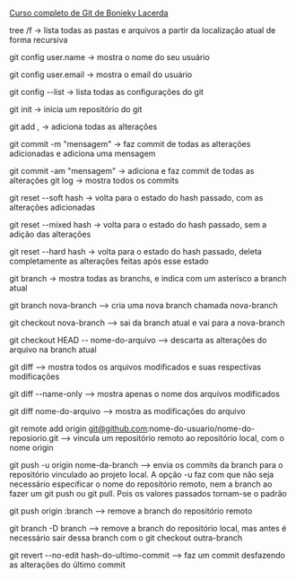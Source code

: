 [Curso completo de Git de Bonieky Lacerda](https://www.youtube.com/watch?v=OuOb1_qADBQ)

tree /f -> lista todas as pastas e arquivos a partir da localização atual de forma recursiva

git config user.name -> mostra o nome do seu usuário

git config user.email -> mostra o email do usuário

git config --list -> lista todas as configurações do git

git init -> inicia um repositório do git

git add , -> adiciona todas as alterações

git commit -m "mensagem" -> faz commit de todas as alterações adicionadas e adiciona uma mensagem

git commit -am "mensagem" -> adiciona e faz commit de todas as alterações
git log -> mostra todos os commits

git reset --soft hash -> volta para o estado do hash passado, com as alterações adicionadas

git reset --mixed hash -> volta para o estado do hash passado, sem a adição das alterações

git reset --hard hash -> volta para o estado do hash passado, deleta completamente as alterações feitas após esse estado

git branch -> mostra todas as branchs, e indica com um asterísco a branch atual

git branch nova-branch --> cria uma nova branch chamada nova-branch

git checkout nova-branch --> sai da branch atual e vai para a nova-branch

git checkout HEAD -- nome-do-arquivo --> descarta as alterações do arquivo na branch atual

git diff --> mostra todos os arquivos modificados e suas respectivas modificações

git diff --name-only --> mostra apenas o nome dos arquivos modificados

git diff nome-do-arquivo --> mostra as modificações do arquivo

git remote add origin git@github.com:nome-do-usuario/nome-do-reposiorio.git --> vincula um repositório remoto ao repositório local, com o nome origin

git push -u origin nome-da-branch --> envia os commits da branch para o repositório vinculado ao projeto local. A opção -u faz com que não seja necessário especificar o nome do repositório remoto, nem a branch ao fazer um git push ou git pull. Pois os valores passados tornam-se o padrão

git push origin :branch --> remove a branch do repositório remoto

git branch -D branch --> remove a branch do repositório local, mas antes é necessário sair dessa branch com o git checkout outra-branch

git revert --no-edit hash-do-ultimo-commit --> faz um commit desfazendo as alterações do último commit